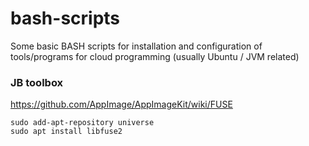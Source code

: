 # bash-scripts

Some basic BASH scripts for installation and configuration of tools/programs for cloud programming (usually Ubuntu / JVM related)

### JB toolbox

https://github.com/AppImage/AppImageKit/wiki/FUSE

```
sudo add-apt-repository universe
sudo apt install libfuse2
```
